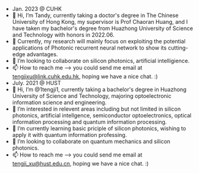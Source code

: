 - Jan. 2023 @ CUHK
- 👋 Hi, I’m Tandy, currently taking a doctor's degree in The Chinese University of Hong Kong, my supervisor is Prof Chaoran Huang, and I have taken my bachelor's degree from Huazhong University of Science and Technology with honors in 2022.06.
- 👀 Currently, my research will mainly focus on exploiting the potential applications of Photonic recurrent neural network to show its cutting-edge advantages. 
- 💞️ I’m looking to collaborate on silicon photonics, artificial intelligience.
- 📫 How to reach me --> you could send me email at tengjixu@link.cuhk.edu.hk, hoping we have a nice chat. :)
- July. 2021 @ HUST
- 👋 Hi, I’m @1tengji1, currently taking a bachelor's degree in Huazhong University of Science and Technology, majoring optoelectronic information science 
  and engineering.
- 👀 I’m interested in relevent areas including but not limited in silicon photonics, artificial intellgence, semiconductor optoelectronics, optical 
information processing and quantum information processing.
- 🌱 I’m currently learning basic priciple of silicon photonics, wishing to apply it with quantum information professing.
- 💞️ I’m looking to collaborate on quantum mechanics and silicon photonics.
- 📫 How to reach me --> you could send me email at tengji_xu@hust.edu.cn, hoping we have a nice chat. :)

<!---
1tengji1/1tengji1 is a ✨ special ✨ repository because its `README.md` (this file) appears on your GitHub profile.
You can click the Preview link to take a look at your changes.
--->
